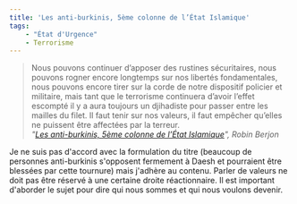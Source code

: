 ```yaml
---
title: 'Les anti-burkinis, 5ème colonne de l’État Islamique'
tags:
    - "État d'Urgence"
    - Terrorisme
---
```


> Nous pouvons continuer d’apposer des rustines sécuritaires, nous pouvons
> rogner encore longtemps sur nos libertés fondamentales, nous pouvons encore
> tirer sur la corde de notre dispositif policier et militaire, mais tant que le
> terrorisme continuera d’avoir l’effet escompté il y a aura toujours un
> djihadiste pour passer entre les mailles du filet. Il faut tenir sur nos
> valeurs, il faut empêcher qu’elles ne puissent être affectées par la
> terreur.  
> <cite>"[Les anti-burkinis, 5ème colonne de l’État Islamique](http://berjon.com/burkiniban/)",
> Robin Berjon</cite>

Je ne suis pas d'accord avec la formulation du titre (beaucoup de personnes
anti-burkinis s'opposent fermement à Daesh et pourraient être blessées par cette
tournure) mais j'adhère au contenu. Parler de valeurs ne doit pas être réservé à
une certaine droite réactionnaire. Il est important d'aborder le sujet pour dire
qui nous sommes et qui nous voulons devenir.
